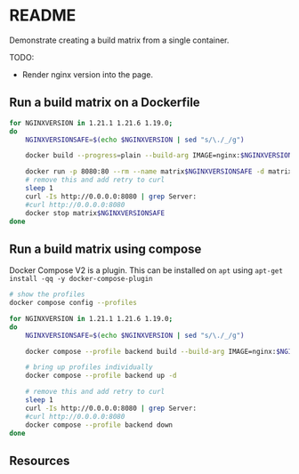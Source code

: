 # README

Demonstrate creating a build matrix from a single container.

TODO:

* Render nginx version into the page.

## Run a build matrix on a Dockerfile

```sh
for NGINXVERSION in 1.21.1 1.21.6 1.19.0; 
do
    NGINXVERSIONSAFE=$(echo $NGINXVERSION | sed "s/\./_/g")  

    docker build --progress=plain --build-arg IMAGE=nginx:$NGINXVERSION --no-cache -t matrix$NGINXVERSIONSAFE .

    docker run -p 8080:80 --rm --name matrix$NGINXVERSIONSAFE -d matrix$NGINXVERSIONSAFE 
    # remove this and add retry to curl
    sleep 1       
    curl -Is http://0.0.0.0:8080 | grep Server: 
    #curl http://0.0.0.0:8080    
    docker stop matrix$NGINXVERSIONSAFE
done
```

## Run a build matrix using compose

Docker Compose V2 is a plugin.  This can be installed on `apt` using 
    `apt-get install -qq -y docker-compose-plugin`

```sh
# show the profiles
docker compose config --profiles  

for NGINXVERSION in 1.21.1 1.21.6 1.19.0; 
do
    NGINXVERSIONSAFE=$(echo $NGINXVERSION | sed "s/\./_/g")  

    docker compose --profile backend build --build-arg IMAGE=nginx:$NGINXVERSION

    # bring up profiles individually
    docker compose --profile backend up -d 

    # remove this and add retry to curl
    sleep 1       
    curl -Is http://0.0.0.0:8080 | grep Server: 
    #curl http://0.0.0.0:8080    
    docker compose --profile backend down 
done

```




## Resources